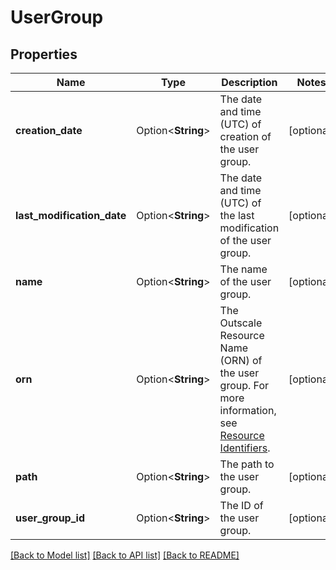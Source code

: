 # UserGroup

## Properties

Name | Type | Description | Notes
------------ | ------------- | ------------- | -------------
**creation_date** | Option<**String**> | The date and time (UTC) of creation of the user group. | [optional]
**last_modification_date** | Option<**String**> | The date and time (UTC) of the last modification of the user group. | [optional]
**name** | Option<**String**> | The name of the user group. | [optional]
**orn** | Option<**String**> | The Outscale Resource Name (ORN) of the user group. For more information, see [Resource Identifiers](https://docs.outscale.com/en/userguide/Resource-Identifiers.html). | [optional]
**path** | Option<**String**> | The path to the user group. | [optional]
**user_group_id** | Option<**String**> | The ID of the user group. | [optional]

[[Back to Model list]](../README.md#documentation-for-models) [[Back to API list]](../README.md#documentation-for-api-endpoints) [[Back to README]](../README.md)


